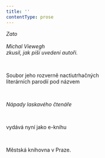 ```yaml
---
title: ''
contentType: prose
---
```


<section>

<div class="centered">

_Zato  
   
Michal Viewegh   
zkusil, jak píší uvedení autoři._

</div>

 

<div class="centered">

Soubor jeho rozverně nactiutrhačných  
literárních parodií pod názvem

</div>

 

<div class="centered">

_Nápady laskavého čtenáře_

</div>

 

<div class="centered">

vydává nyní jako e-knihu

</div>

 

<div class="centered">

Městská knihovna v Praze.

</div>

</section>

